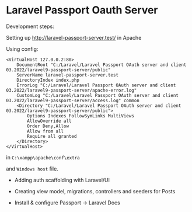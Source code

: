 # Laravel Passport Oauth Server 


Development steps:


Setting up 
http://laravel-passport-server.test/
in Apache

Using config:

```
<VirtualHost 127.0.0.2:80>
	DocumentRoot "C:/Laravel/Laravel Passport OAuth server and client 03.2022/laravel9-passport-server/public"
	ServerName laravel-passport-server.test
	DirectoryIndex index.php
	ErrorLog "C:/Laravel/Laravel Passport OAuth server and client 03.2022/laravel9-passport-server/apache-error.log"	
    CustomLog "C:/Laravel/Laravel Passport OAuth server and client 03.2022/laravel9-passport-server/access.log" common	
	<Directory "C:/Laravel/Laravel Passport OAuth server and client 03.2022/laravel9-passport-server/public">
		Options Indexes FollowSymLinks MultiViews
		AllowOverride all
		Order Deny,Allow
		Allow from all
		Require all granted
	</Directory>
</VirtualHost>
```

in ```C:\xampp\apache\conf\extra```

and ```Windows host``` file.

- Adding auth scaffolding with Laravel/UI
- Creating view model, migrations, controllers and seeders for Posts

- Install & configure Passport -> Laravel Docs




